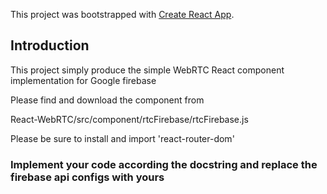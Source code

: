 This project was bootstrapped with [Create React App](https://github.com/facebook/create-react-app).

## Introduction

This project simply produce the simple WebRTC React component implementation for Google firebase

Please find and download the component from 

React-WebRTC/src/component/rtcFirebase/rtcFirebase.js

Please be sure to install and import 'react-router-dom'

### Implement your code according the docstring and replace the firebase api configs with yours
